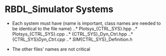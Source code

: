 # RBDL_Simulator Systems

* Each system must have (name is important, class names are needed to be identical to the file name) 
..* Plotsys_{CTRL_SYS}.hpp
..* Plotsys_{CTRL_SYS}.cpp
..* {CTRL_SYS}_Dyn_Ctrl.hpp
..* {CTRL_SYS}_Dyn_Ctrl.cpp
..* SIM_{CTRL_SYS}_Definition.h

* The other files' names are not critical

